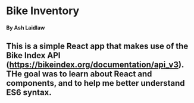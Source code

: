 # Bike Inventory
#### By Ash Laidlaw

## This is a simple React app that makes use of the Bike Index API (https://bikeindex.org/documentation/api_v3). THe goal was to learn about React and components, and to help me better understand ES6 syntax.